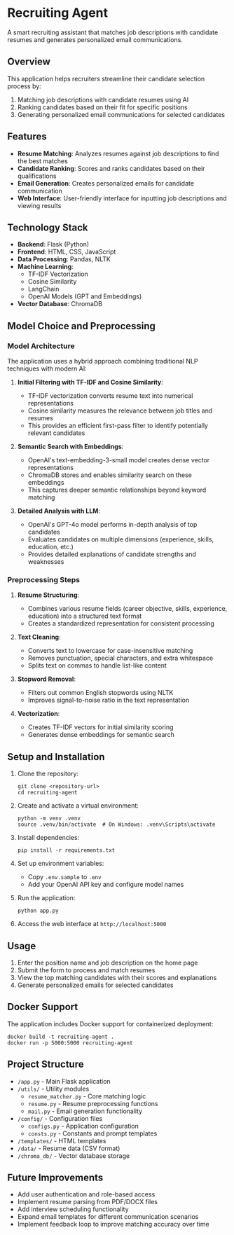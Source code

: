 # Recruiting Agent

A smart recruiting assistant that matches job descriptions with candidate resumes and generates personalized email communications.

## Overview

This application helps recruiters streamline their candidate selection process by:
1. Matching job descriptions with candidate resumes using AI
2. Ranking candidates based on their fit for specific positions
3. Generating personalized email communications for selected candidates

## Features

- **Resume Matching**: Analyzes resumes against job descriptions to find the best matches
- **Candidate Ranking**: Scores and ranks candidates based on their qualifications
- **Email Generation**: Creates personalized emails for candidate communication
- **Web Interface**: User-friendly interface for inputting job descriptions and viewing results

## Technology Stack

- **Backend**: Flask (Python)
- **Frontend**: HTML, CSS, JavaScript
- **Data Processing**: Pandas, NLTK
- **Machine Learning**: 
  - TF-IDF Vectorization
  - Cosine Similarity
  - LangChain
  - OpenAI Models (GPT and Embeddings)
- **Vector Database**: ChromaDB

## Model Choice and Preprocessing

### Model Architecture

The application uses a hybrid approach combining traditional NLP techniques with modern AI:

1. **Initial Filtering with TF-IDF and Cosine Similarity**:
   - TF-IDF vectorization converts resume text into numerical representations
   - Cosine similarity measures the relevance between job titles and resumes
   - This provides an efficient first-pass filter to identify potentially relevant candidates

2. **Semantic Search with Embeddings**:
   - OpenAI's text-embedding-3-small model creates dense vector representations
   - ChromaDB stores and enables similarity search on these embeddings
   - This captures deeper semantic relationships beyond keyword matching

3. **Detailed Analysis with LLM**:
   - OpenAI's GPT-4o model performs in-depth analysis of top candidates
   - Evaluates candidates on multiple dimensions (experience, skills, education, etc.)
   - Provides detailed explanations of candidate strengths and weaknesses

### Preprocessing Steps

1. **Resume Structuring**:
   - Combines various resume fields (career objective, skills, experience, education) into a structured text format
   - Creates a standardized representation for consistent processing

2. **Text Cleaning**:
   - Converts text to lowercase for case-insensitive matching
   - Removes punctuation, special characters, and extra whitespace
   - Splits text on commas to handle list-like content

3. **Stopword Removal**:
   - Filters out common English stopwords using NLTK
   - Improves signal-to-noise ratio in the text representation

4. **Vectorization**:
   - Creates TF-IDF vectors for initial similarity scoring
   - Generates dense embeddings for semantic search

## Setup and Installation

1. Clone the repository:
   ```
   git clone <repository-url>
   cd recruiting-agent
   ```

2. Create and activate a virtual environment:
   ```
   python -m venv .venv
   source .venv/bin/activate  # On Windows: .venv\Scripts\activate
   ```

3. Install dependencies:
   ```
   pip install -r requirements.txt
   ```

4. Set up environment variables:
   - Copy `.env.sample` to `.env`
   - Add your OpenAI API key and configure model names

5. Run the application:
   ```
   python app.py
   ```

6. Access the web interface at `http://localhost:5000`

## Usage

1. Enter the position name and job description on the home page
2. Submit the form to process and match resumes
3. View the top matching candidates with their scores and explanations
4. Generate personalized emails for selected candidates

## Docker Support

The application includes Docker support for containerized deployment:

```
docker build -t recruiting-agent .
docker run -p 5000:5000 recruiting-agent
```

## Project Structure

- `/app.py` - Main Flask application
- `/utils/` - Utility modules
  - `resume_matcher.py` - Core matching logic
  - `resume.py` - Resume preprocessing functions
  - `mail.py` - Email generation functionality
- `/config/` - Configuration files
  - `configs.py` - Application configuration
  - `consts.py` - Constants and prompt templates
- `/templates/` - HTML templates
- `/data/` - Resume data (CSV format)
- `/chroma_db/` - Vector database storage

## Future Improvements

- Add user authentication and role-based access
- Implement resume parsing from PDF/DOCX files
- Add interview scheduling functionality
- Expand email templates for different communication scenarios
- Implement feedback loop to improve matching accuracy over time
